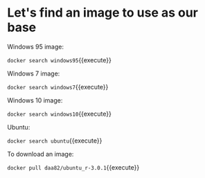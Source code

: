 # Let's find an image to use as our base

Windows 95 image:

`docker search windows95`{{execute}}

Windows 7 image:

`docker search windows7`{{execute}}

Windows 10 image:

`docker search windows10`{{execute}}

Ubuntu:

`docker search ubuntu`{{execute}}


To download an image:

`docker pull daa82/ubuntu_r-3.0.1`{{execute}}